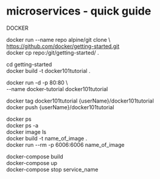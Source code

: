 # microservices - quick guide  

DOCKER  

docker run --name repo alpine/git clone \  
  https://github.com/docker/getting-started.git  
docker cp repo:/git/getting-started/ .  


cd getting-started  
docker build -t docker101tutorial .  


docker run -d -p 80:80 \  
  --name docker-tutorial docker101tutorial  


docker tag docker101tutorial {userName}/docker101tutorial  
docker push {userName}/docker101tutorial  


docker ps  
docker ps -a  
docker image ls  
docker build -t name_of_image .  
docker run --rm -p 6006:6006 name_of_image  


docker-compose build  
docker-compose up  
docker-compose stop service_name  

